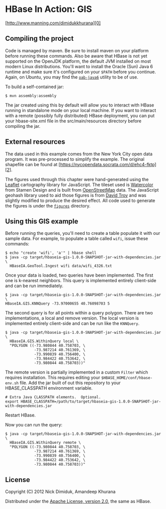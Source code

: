 # HBase In Action: GIS

[http://www.manning.com/dimidukkhurana][0]

## Compiling the project

Code is managed by maven. Be sure to install maven on your platform
before running these commands. Also be aware that HBase is not yet
supported on the OpenJDK platform, the default JVM installed on most
modern Linux distributions. You'll want to install the Oracle (Sun)
Java 6 runtime and make sure it's configured on your `$PATH` before
you continue. Again, on Ubuntu, you may find the [`oab-java6`][1]
utility to be of use.

To build a self-contained jar:

    $ mvn assembly:assembly

The jar created using this by default will allow you to interact with
HBase running in standalone mode on your local machine. If you want
to interact with a remote (possibly fully distributed) HBase
deployment, you can put your hbase-site.xml file in the src/main/resources
directory before compiling the jar.

## External resources

The data used in this example comes from the New York City open data
program. It was pre-processed to simplify the example. The original
shapefile can be found at [https://nycopendata.socrata.com/d/ehc4-fktp][2].

The figures used through this chapter were hand-generated using the
[Leaflet][3] cartography library for JavaScript. The tileset used is
[Watercolor][4] from Stamen Design and is built from
[OpenStreetMap][5] data. The JavaScript geohash library used to aid
those figures is from [David Troy][6] and was slightly modified to produce
the desired effect.  All code used to generate the figures is
under the [`figures`][7] directory.

## Using this GIS example

Before running the queries, you'll need to create a table populate it
with our sample data. For example, to populate a table called `wifi`,
issue these commands:

    $ echo "create 'wifi', 'a'" | hbase shell
    $ java -cp target/hbaseia-gis-1.0.0-SNAPSHOT-jar-with-dependencies.jar \
      HBaseIA.GeoTool.Ingest wifi data/wifi_4326.txt

Once your data is loaded, two queries have been implemented. The first
one is k-nearest neighbors. This query is implemented entirely
client-side and can be run immediately.

    $ java -cp target/hbaseia-gis-1.0.0-SNAPSHOT-jar-with-dependencies.jar \
    HBaseIA.GIS.KNNQuery -73.97000655 40.76098703 5

The second query is for all points within a query polygon. There are
two implementations, a local and remove version. The local version is
implemented entirely client-side and can be run like the `KNNQuery`.

    $ java -cp target/hbaseia-gis-1.0.0-SNAPSHOT-jar-with-dependencies.jar \
      HBaseIA.GIS.WithinQuery local \
      "POLYGON ((-73.980844 40.758703, \
                 -73.987214 40.761369, \
                 -73.990839 40.756400, \
                 -73.984422 40.753642, \
                 -73.980844 40.758703))"

The remote version is partially implemented in a custom `Filter` which
requires installation. This requires editing your
`$HBASE_HOME/conf/hbase-env.sh` file. Add the jar built of out this
repository to your HBASE_CLASSPATH environment variable.

    # Extra Java CLASSPATH elements.  Optional.
    export HBASE_CLASSPATH=/path/to/target/hbaseia-gis-1.0.0-SNAPSHOT-jar-with-dependencies.jar

Restart HBase.

Now you can run the query:

    $ java -cp target/hbaseia-gis-1.0.0-SNAPSHOT-jar-with-dependencies.jar \
      HBaseIA.GIS.WithinQuery remote \
      "POLYGON ((-73.980844 40.758703, \
                 -73.987214 40.761369, \
                 -73.990839 40.756400, \
                 -73.984422 40.753642, \
                 -73.980844 40.758703))"

## License

Copyright (C) 2012 Nick Dimiduk, Amandeep Khurana

Distributed under the [Apache License, version 2.0][8], the same as HBase.

[0]: http://www.manning.com/dimidukkhurana
[1]: https://github.com/flexiondotorg/oab-java6
[2]: https://nycopendata.socrata.com/d/ehc4-fktp
[3]: http://leaflet.cloudmade.com/
[4]: http://maps.stamen.com/#watercolor
[5]: http://www.openstreetmap.org
[6]: https://github.com/davetroy/geohash-js/
[7]: https://github.com/hbaseinaction/gis/tree/master/figures
[8]: http://www.apache.org/licenses/LICENSE-2.0.html
